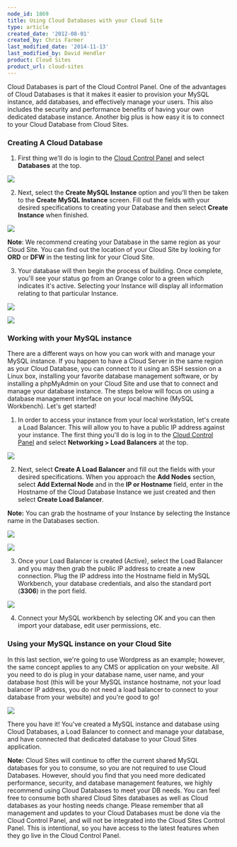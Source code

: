 ```yaml
---
node_id: 1869
title: Using Cloud Databases with your Cloud Site
type: article
created_date: '2012-08-01'
created_by: Chris Farmer
last_modified_date: '2014-11-13'
last_modified_by: David Hendler
product: Cloud Sites
product_url: cloud-sites
---
```


Cloud Databases is part of the Cloud Control Panel. One of the
advantages of Cloud Databases is that it makes it easier to provision
your MySQL instance, add databases, and effectively manage your users.
This also includes the security and performance benefits of having your
own dedicated database instance. Another big plus is how easy it is to
connect to your Cloud Database from Cloud Sites.

### Creating A Cloud Database

1. First thing we'll do is login to the [Cloud Control Panel](https://mycloud.rackspace.com) and select
**Databases** at the top.

  ![](https://8026b2e3760e2433679c-fffceaebb8c6ee053c935e8915a3fbe7.ssl.cf2.rackcdn.com/field/image/6.png)

2. Next, select the **Create MySQL Instance** option and you'll then be
taken to the **Create MySQL Instance** screen. Fill out the fields with
your desired specifications to creating your Database and then select
**Create Instance** when finished.

  ![](https://8026b2e3760e2433679c-fffceaebb8c6ee053c935e8915a3fbe7.ssl.cf2.rackcdn.com/field/image/2_0.png)

  **Note**: We recommend creating your Database in the same region as your
Cloud Site. You can find out the location of your Cloud Site by looking
for **ORD** or **DFW** in the testing link for your Cloud Site.

3. Your database will then begin the process of building. Once complete,
you'll see your status go from an Orange color to a green which
indicates it's active. Selecting your Instance will display all
information relating to that particular Instance.

  ![](https://8026b2e3760e2433679c-fffceaebb8c6ee053c935e8915a3fbe7.ssl.cf2.rackcdn.com/field/image/4_0.png)

  ![](https://8026b2e3760e2433679c-fffceaebb8c6ee053c935e8915a3fbe7.ssl.cf2.rackcdn.com/field/image/15.png)

### Working with your MySQL instance

There are a different ways on how you can work with and manage your
MySQL instance. If you happen to have a Cloud Server in the same region
as your Cloud Database, you can connect to it using an SSH session on a
Linux box, installing your favorite database management software, or by
installing a phpMyAdmin on your Cloud Site and use that to connect and
manage your database instance. The steps below will focus on using a
database management interface on your local machine (MySQL Workbench).
Let's get started!

1. In order to access your instance from your local workstation, let's
create a Load Balancer. This will allow you to have a public IP address
against your instance. The first thing you'll do is log in to the [Cloud Control Panel](https://mycloud.rackspace.com) and select **Networking > Load
Balancers** at the top.

  ![](https://8026b2e3760e2433679c-fffceaebb8c6ee053c935e8915a3fbe7.ssl.cf2.rackcdn.com/field/image/13.png)

2. Next, select **Create A Load Balancer** and fill out the fields with
your desired specifications. When you approach the **Add Nodes**
section, select **Add External Node** and in the **IP or
Hostname** field, enter in the Hostname of the Cloud Database Instance
we just created and then select **Create Load Balancer**.

  **Note:** You can grab the hostname of your Instance by selecting the
Instance name in the Databases section.

  ![](https://8026b2e3760e2433679c-fffceaebb8c6ee053c935e8915a3fbe7.ssl.cf2.rackcdn.com/field/image/9.png)

  ![](https://8026b2e3760e2433679c-fffceaebb8c6ee053c935e8915a3fbe7.ssl.cf2.rackcdn.com/field/image/16.png)

3. Once your Load Balancer is created (Active), select the Load Balancer
and you may then grab the public IP address to create a new connection.
Plug the IP address into the Hostname field in MySQL Workbench, your
database credentials, and also the standard port (**3306**) in the port
field.

  ![](https://8026b2e3760e2433679c-fffceaebb8c6ee053c935e8915a3fbe7.ssl.cf2.rackcdn.com/field/image/14.png)

4. Connect your MySQL workbench by selecting OK and you can then import
your database, edit user permissions, etc.

### Using your MySQL instance on your Cloud Site

In this last section, we're going to use Wordpress as an example;
however, the same concept applies to any CMS or application on your
website. All you need to do is plug in your database name, user name,
and your database host (this will be your MySQL instance hostname, not
your load balancer IP address, you do not need a load balancer to
connect to your database from your website) and you're good to go!

![](https://8026b2e3760e2433679c-fffceaebb8c6ee053c935e8915a3fbe7.ssl.cf2.rackcdn.com/field/image/8.png)

There you have it! You've created a MySQL instance and database using
Cloud Databases, a Load Balancer to connect and manage your database,
and have connected that dedicated database to your Cloud Sites
application.

**Note:** Cloud Sites will continue to offer the current shared MySQL
databases for you to consume, so you are not required to use Cloud
Databases. However, should you find that you need more dedicated
performance, security, and database management features, we highly
recommend using Cloud Databases to meet your DB needs. You can feel free
to consume both shared Cloud Sites databases as well as Cloud databases
as your hosting needs change. Please remember that all management and
updates to your Cloud Databases must be done via the Cloud Control Panel,
and will not be integrated into the Cloud Sites Control Panel. This is
intentional, so you have access to the latest features when they go live
in the Cloud Control Panel.
